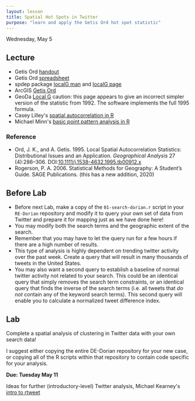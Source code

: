 ```yaml
---
layout: lesson
title: Spatial Hot Spots in Twitter
purpose: "learn and apply the Getis Ord hot spot statistic"
---
```


Wednesday, May 5

## Lecture

- Getis Ord [handout](https://github.com/GIS4DEV/literature/blob/master/G.pdf)
- Getis Ord [spreadsheet](assets/GetisOrd.xlsx)
- spdep package [localG man](https://rdrr.io/rforge/spdep/man/localG.html) and [localG page](https://www.rdocumentation.org/packages/spdep/versions/1.1-3/topics/localG)
- ArcGIS [Getis Ord](https://pro.arcgis.com/en/pro-app/tool-reference/spatial-statistics/h-how-hot-spot-analysis-getis-ord-gi-spatial-stati.htm)
- GeoDa [Local G](https://geodacenter.github.io/workbook/6b_local_adv/lab6b.html#getis-ord-statistics) caution: this page appears to give an incorrect simpler version of the statistic from 1992. The software implements the full 1995 formula.
- Casey Lilley's [spatial autocorrelation in R](https://caseylilley.github.io/finalproj.html)
- Michael Minn's [basic point pattern analysis in R](http://michaelminn.net/tutorials/r-point-analysis/)

### Reference

- Ord, J. K., and A. Getis. 1995. Local Spatial Autocorrelation Statistics: Distributional Issues and an Application. *Geographical Analysis* 27 (4):286–306. DOI:[10.1111/j.1538-4632.1995.tb00912.x](https://doi.org/10.1111/j.1538-4632.1995.tb00912.x)
- Rogerson, P. A. 2006. Statistical Methods for Geography: A Student’s Guide. SAGE Publications. (this has a new addition, 2020)

## Before Lab   

- Before next Lab, make a copy of the `01-search-dorian.r` script in your `RE-Dorian` repository and modify it to query your own set of data from Twitter and prepare it for mapping just as we have done here!
- You may modify both the search terms and the geographic extent of the search.
- Remember that you may have to let the query run for a few hours if there are a high number of results.
- This type of analysis is highly dependent on trending twitter activity over the past week. Create a query that will result in many thousands of tweets in the United States.
- You may also want a second query to establish a baseline of normal twitter activity not related to your search. This could be an identical query that simply removes the search term constraints, or an identical query that finds the inverse of the search terms (i.e. all tweets that *do not* contain any of the keyword search terms). This second query will enable you to calculate a normalized tweet difference index.

## Lab

Complete a spatial analysis of clustering in Twitter data with your own search data!

I suggest either copying the entire DE-Dorian repository for your new case, or copying all of the R scripts within that repository to contain code specific for your analysis.

**Due: Tuesday May 11**

Ideas for further (introductory-level) Twitter analysis, Michael Kearney's [intro to rtweet](https://mkearney.github.io/blog/2017/06/01/intro-to-rtweet/)